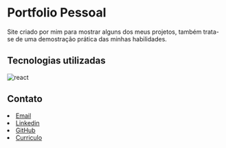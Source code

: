 # Portfolio Pessoal

Site criado por mim para mostrar alguns dos meus projetos, também trata-se de uma demostração prática das minhas habilidades.

## Tecnologias utilizadas

![react](https://user-images.githubusercontent.com/101189058/191051538-be2197e4-3ce4-469e-81bc-7dbf7e047588.png)
<img src="https://user-images.githubusercontent.com/101189058/191051538-be2197e4-3ce4-469e-81bc-7dbf7e047588.png" width="10px" height="10px">

## Contato


<li><a href="mailto:rafaelmafortc@gmail.com" target="_blank" className='img-redesocial'> Email </a></li>
<li><a href="https://www.linkedin.com/in/rafael-mafort-c/" target="_blank" className='img-redesocial'> Linkedin </a></li>
<li><a href="https://github.com/raafamafort" target="_blank" className='img-redesocial'> GitHub </a></li>
<li><a href="https://drive.google.com/file/d/1sLlsuW1BCdsOgc0gth-WgdnuSOO2pl0Z/view?usp=sharing" target="_blank" className='img-redesocial'> Curriculo </a></li>
